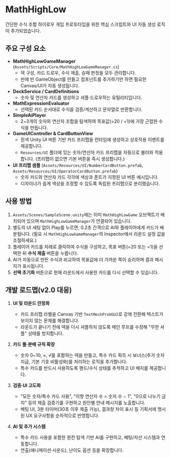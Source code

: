 # MathHighLow

간단한 수식 조합 하이로우 게임 프로토타입을 위한 핵심 스크립트와 UI 자동 생성 로직이 추가되었습니다.

## 주요 구성 요소

- **MathHighLowGameManager** (`Assets/Scripts/Core/MathHighLowGameManager.cs`)
  - 덱 구성, 카드 드로우, 수식 제출, 승패 판정을 모두 관리합니다.
  - 씬에 빈 GameObject를 만들고 컴포넌트를 추가하기만 하면 필요한 Canvas/UI가 자동 생성됩니다.
- **DeckService / CardDefinitions**
  - 숫자 및 연산자 카드를 생성하고 셔플·드로우하는 유틸리티입니다.
- **MathExpressionEvaluator**
  - 선택된 카드 순서대로 수식을 검증/계산하고 문자열로 반환합니다.
- **SimpleAiPlayer**
  - 2~3개의 숫자와 연산자 조합을 탐색하여 목표값(=20 / =1)에 가장 근접한 수식을 만듭니다.
- **GameUIController & CardButtonView**
  - 흰색 Unity UI 버튼 기반 카드 프리팹을 런타임에 생성하고 상호작용 이벤트를 제공합니다.
  - `Resources/UI` 폴더에 있는 숫자/연산자 카드 프리팹을 자동으로 불러와 적용합니다. (프리팹이 없으면 기본 버튼을 즉시 생성합니다.)
- **UI 프리팹 샘플** (`Assets/Resources/UI/NumberCardButton.prefab`, `Assets/Resources/UI/OperatorCardButton.prefab`)
  - 숫자 카드와 연산자 카드 각각에 색상과 폰트가 지정된 UI 버튼 예시입니다.
  - 디자이너가 쉽게 색상을 조정할 수 있도록 독립된 프리팹으로 분리했습니다.

## 사용 방법

1. `Assets/Scenes/SampleScene.unity`에는 이미 `MathHighLowGame` 오브젝트가 배치되어 있으며 `MathHighLowGameManager`가 연결되어 있습니다.
2. 별도의 UI 세팅 없이 Play를 누르면, 0.2초 간격으로 AI와 플레이어에게 카드가 배분됩니다. (필요 시 `MathHighLowGameManager`의 Inspector에서 라운드 설정 값을 조절하세요.)
3. 플레이어 카드를 차례로 클릭하여 수식을 구성하고, 목표 버튼(=20 또는 =1)을 선택한 뒤 **수식 제출** 버튼을 누릅니다.
4. AI가 자동으로 만든 수식과 비교하여 목표값에 더 가까운 쪽이 승리하며 결과 메시지가 표시됩니다.
5. **선택 초기화** 버튼으로 현재 라운드에서 사용한 카드를 다시 선택할 수 있습니다.

## 개발 로드맵(v2.0 대응)

1. **UI 및 라운드 안정화**
   - 카드 프리팹 라벨을 Canvas 기반 `TextMeshProUGUI`로 강제 전환해 텍스트가 보이지 않는 문제를 해결합니다.
   - 라운드가 끝나기 전에 덱을 다시 셔플하지 않도록 메인 루프를 수정해 "무한 셔플" 상태를 방지합니다.

2. **카드 풀·분배 규칙 확장**
   - 숫자 0~10, ×, √를 포함하는 덱을 만들고, 특수 카드 획득 시 보너스(추가 숫자 지급, 기본 기호 비활성화)를 처리하는 로직을 추가합니다.
   - 특수 카드를 반드시 사용하도록 핸드/수식 상태를 추적하고 UI 배지를 제공합니다.

3. **검증·UI 고도화**
   - "모든 숫자/특수 카드 사용", "이항 연산자 수 = 숫자 수 − 1", "0으로 나누기 금지" 등의 제출 검증기를 구현하고 원인별 안내 메시지를 노출합니다.
   - 베팅 UI, 3분 타이머(30초 이후 제출 가능), 결과창 차이 표시 등 기획서에 명시된 UX 요구사항을 순차적으로 반영합니다.

4. **AI 및 추가 시스템**
   - 특수 카드 사용을 포함한 완전 탐색 기반 AI를 구현하고, 베팅/자산 시스템과 연동합니다.
   - 연출(애니메이션·사운드), 난이도 옵션 등을 확장합니다.

